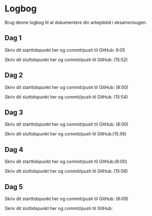 # Logbog
Brug denne logbog til at dokumentere din arbejdstid i eksamensugen.

## Dag 1
Skriv dit starttidspunkt her og commit/push til GitHub: 9:05

Skriv dit sluttidspunkt her og commit/push til GitHub: (15:52)

## Dag 2
Skriv dit starttidspunkt her og commit/push til GitHub: (8:00)

Skriv dit sluttidspunkt her og commit/push til GitHub: (15:54)

## Dag 3
Skriv dit starttidspunkt her og commit/push til GitHub: (8:00)

Skriv dit sluttidspunkt her og commit/push til GitHub:(15.56) 

## Dag 4
Skriv dit starttidspunkt her og commit/push til GitHub:(8:00) 

Skriv dit sluttidspunkt her og commit/push til GitHub: (15:56)

## Dag 5
Skriv dit starttidspunkt her og commit/push til GitHub: (8:09)

Skriv dit sluttidspunkt her og commit/push til GitHub: 
